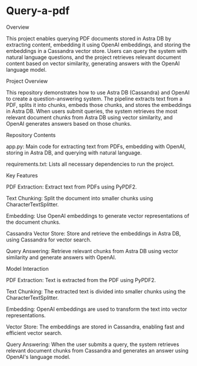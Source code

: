 # Query-a-pdf

Overview

This project enables querying PDF documents stored in Astra DB by extracting content, embedding it using OpenAI embeddings, and storing the embeddings in a Cassandra vector store. Users can query the system with natural language questions, and the project retrieves relevant document content based on vector similarity, generating answers with the OpenAI language model.


Project Overview

This repository demonstrates how to use Astra DB (Cassandra) and OpenAI to create a question-answering system. The pipeline extracts text from a PDF, splits it into chunks, embeds those chunks, and stores the embeddings in Astra DB. When users submit queries, the system retrieves the most relevant document chunks from Astra DB using vector similarity, and OpenAI generates answers based on those chunks.


Repository Contents

app.py: Main code for extracting text from PDFs, embedding with OpenAI, storing in Astra DB, and querying with natural language.

requirements.txt: Lists all necessary dependencies to run the project.


Key Features

PDF Extraction: Extract text from PDFs using PyPDF2.

Text Chunking: Split the document into smaller chunks using CharacterTextSplitter.

Embedding: Use OpenAI embeddings to generate vector representations of the document chunks.

Cassandra Vector Store: Store and retrieve the embeddings in Astra DB, using Cassandra for vector search.

Query Answering: Retrieve relevant chunks from Astra DB using vector similarity and generate answers with OpenAI.


Model Interaction

PDF Extraction: Text is extracted from the PDF using PyPDF2.

Text Chunking: The extracted text is divided into smaller chunks using the CharacterTextSplitter.

Embedding: OpenAI embeddings are used to transform the text into vector representations.

Vector Store: The embeddings are stored in Cassandra, enabling fast and efficient vector search.

Query Answering: When the user submits a query, the system retrieves relevant document chunks from Cassandra and generates an answer using OpenAI's language model.
